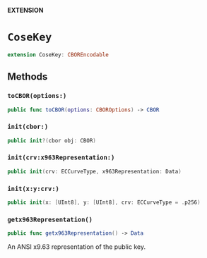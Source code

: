 **EXTENSION**

# `CoseKey`
```swift
extension CoseKey: CBOREncodable
```

## Methods
### `toCBOR(options:)`

```swift
public func toCBOR(options: CBOROptions) -> CBOR
```

### `init(cbor:)`

```swift
public init?(cbor obj: CBOR)
```

### `init(crv:x963Representation:)`

```swift
public init(crv: ECCurveType, x963Representation: Data)
```

### `init(x:y:crv:)`

```swift
public init(x: [UInt8], y: [UInt8], crv: ECCurveType = .p256)
```

### `getx963Representation()`

```swift
public func getx963Representation() -> Data
```

An ANSI x9.63 representation of the public key.
